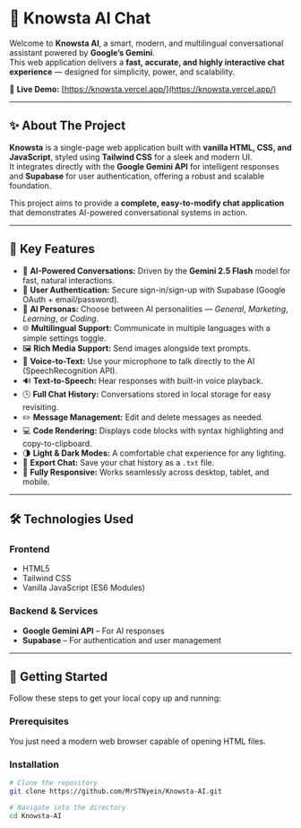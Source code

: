 # 🤖 Knowsta AI Chat  

Welcome to **Knowsta AI**, a smart, modern, and multilingual conversational assistant powered by **Google’s Gemini**.  
This web application delivers a **fast, accurate, and highly interactive chat experience** — designed for simplicity, power, and scalability.

🔗 **Live Demo:** [https://knowsta.vercel.app/](https://knowsta.vercel.app/)

---

## ✨ About The Project  

**Knowsta** is a single-page web application built with **vanilla HTML, CSS, and JavaScript**, styled using **Tailwind CSS** for a sleek and modern UI.  
It integrates directly with the **Google Gemini API** for intelligent responses and **Supabase** for user authentication, offering a robust and scalable foundation.

This project aims to provide a **complete, easy-to-modify chat application** that demonstrates AI-powered conversational systems in action.

---

## 🚀 Key Features  

- 💬 **AI-Powered Conversations:** Driven by the **Gemini 2.5 Flash** model for fast, natural interactions.  
- 🔐 **User Authentication:** Secure sign-in/sign-up with Supabase (Google OAuth + email/password).  
- 🧠 **AI Personas:** Choose between AI personalities — *General*, *Marketing*, *Learning*, or *Coding*.  
- 🌐 **Multilingual Support:** Communicate in multiple languages with a simple settings toggle.  
- 🖼️ **Rich Media Support:** Send images alongside text prompts.  
- 🎤 **Voice-to-Text:** Use your microphone to talk directly to the AI (SpeechRecognition API).  
- 🔊 **Text-to-Speech:** Hear responses with built-in voice playback.  
- 🕒 **Full Chat History:** Conversations stored in local storage for easy revisiting.  
- ✏️ **Message Management:** Edit and delete messages as needed.  
- 💻 **Code Rendering:** Displays code blocks with syntax highlighting and copy-to-clipboard.  
- 🌗 **Light & Dark Modes:** A comfortable chat experience for any lighting.  
- 📄 **Export Chat:** Save your chat history as a `.txt` file.  
- 📱 **Fully Responsive:** Works seamlessly across desktop, tablet, and mobile.

---

## 🛠️ Technologies Used  

### **Frontend**
- HTML5  
- Tailwind CSS  
- Vanilla JavaScript (ES6 Modules)  

### **Backend & Services**
- **Google Gemini API** – For AI responses  
- **Supabase** – For authentication and user management  

---

## 🏁 Getting Started  

Follow these steps to get your local copy up and running:

### **Prerequisites**
You just need a modern web browser capable of opening HTML files.

### **Installation**

```bash
# Clone the repository
git clone https://github.com/MrSTNyein/Knowsta-AI.git

# Navigate into the directory
cd Knowsta-AI
